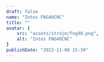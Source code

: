 ```yaml
---
draft: false
name: "Intos FNG40CNC"
title: ""
avatar: {
    src: "assets/stroje/fng40.png",
    alt: "Intos FNG40CNC"
}
publishDate: "2022-11-08 15:39"
---
```

